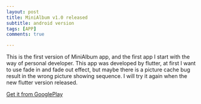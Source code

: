 ```yaml
---
layout: post
title: MiniAlbum v1.0 released
subtitle: android version
tags: [APP]
comments: true

---
```


This is the first version of MiniAlbum app, and the first app I start with the way of personal developer. This app was developed by flutter, at first I want to use fade in and fade out effect, but maybe there is a picture cache bug result in the wrong picture showing sequence. I will try it again when the new flutter version released.

[Get it from GooglePlay](https://play.google.com/store/apps/details?id=com.gmail.lxluan.mini_album)